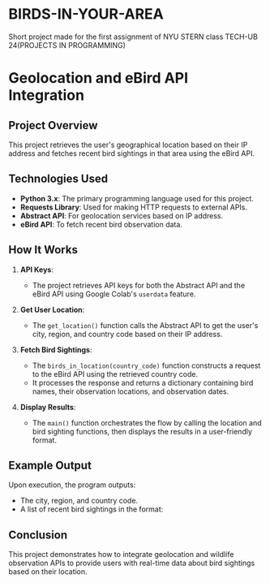 # BIRDS-IN-YOUR-AREA
Short project made for the first assignment of NYU STERN class TECH-UB 24(PROJECTS IN PROGRAMMING)
# Geolocation and eBird API Integration

## Project Overview

This project retrieves the user's geographical location based on their IP address and fetches recent bird sightings in that area using the eBird API. 

## Technologies Used

- **Python 3.x**: The primary programming language used for this project.
- **Requests Library**: Used for making HTTP requests to external APIs.
- **Abstract API**: For geolocation services based on IP address.
- **eBird API**: To fetch recent bird observation data.

## How It Works

1. **API Keys**:
   - The project retrieves API keys for both the Abstract API and the eBird API using Google Colab's `userdata` feature.

2. **Get User Location**:
   - The `get_location()` function calls the Abstract API to get the user's city, region, and country code based on their IP address.

3. **Fetch Bird Sightings**:
   - The `birds_in_location(country_code)` function constructs a request to the eBird API using the retrieved country code.
   - It processes the response and returns a dictionary containing bird names, their observation locations, and observation dates.

4. **Display Results**:
   - The `main()` function orchestrates the flow by calling the location and bird sighting functions, then displays the results in a user-friendly format.

## Example Output

Upon execution, the program outputs:
- The city, region, and country code.
- A list of recent bird sightings in the format:


## Conclusion

This project demonstrates how to integrate geolocation and wildlife observation APIs to provide users with real-time data about bird sightings based on their location.


